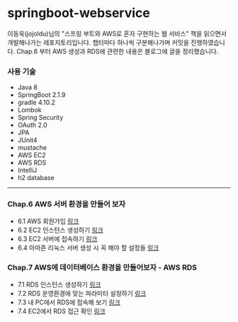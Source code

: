 # springboot-webservice

이동욱(jojoldu)님의 "스프링 부트와 AWS로 혼자 구현하는 웹 서비스" 책을 읽으면서 개발해나가는 레포지토리입니다.
챕터마다 하나씩 구분해나가며 커밋을 진행하였습니다.
Chap.6 부터 AWS 생성과 RDS에 관련한 내용은 블로그에 글을 정리했습니다.

### 사용 기술
- Java 8
- SpringBoot 2.1.9
- gradle 4.10.2
- Lombok<BR>
- Spring Security
- OAuth 2.0
- JPA<BR>
- JUnit4<br>
- mustache<BR>
- AWS EC2<BR>
- AWS RDS<BR>
- IntelliJ<BR>
- h2 database<BR>
  
<hr>

### Chap.6 AWS 서버 환경을 만들어 보자
  - 6.1 AWS 회원가입 [링크](https://velog.io/@moon960427/AWS-%EC%84%9C%EB%B2%84-%ED%99%98%EA%B2%BD-%EB%A7%8C%EB%93%A4%EC%96%B4%EB%B3%B4%EA%B8%B0) <BR>
  - 6.2 EC2 인스턴스 생성하기 [링크](https://velog.io/@moon960427/AWS-%EC%84%9C%EB%B2%84-%ED%99%98%EA%B2%BD-%EB%A7%8C%EB%93%A4%EC%96%B4%EB%B3%B4%EA%B8%B0)<BR>
  - 6.3 EC2 서버에 접속하기 [링크](https://velog.io/@moon960427/AWS-%EC%9C%88%EB%8F%84%EC%9A%B0%EC%97%90%EC%84%9C-EC2-%EC%84%9C%EB%B2%84-%EC%A0%91%EC%86%8D%ED%95%98%EA%B8%B0)<BR>
  - 6.4 아마존 리눅스 서버 생성 시 꼭 해야 할 설정들 [링크](https://velog.io/@moon960427/AWS-%EC%95%84%EB%A7%88%EC%A1%B4-%EB%A6%AC%EB%88%85%EC%8A%A4-%EC%84%9C%EB%B2%84-%EC%84%A4%EC%A0%95) <BR>
### Chap.7  AWS에 데이터베이스 환경을 만들어보자 - AWS RDS  
  - 7.1 RDS 인스턴스 생성하기 [링크](https://velog.io/@moon960427/AWS-RDS-%EC%9D%B8%EC%8A%A4%ED%84%B4%EC%8A%A4-%EC%83%9D%EC%84%B1%ED%95%98%EA%B8%B0)<BR>
  - 7.2 RDS 운영환경에 맞는 파라미터 설정하기 [링크](https://velog.io/@moon960427/AWS-RDS-%EC%9A%B4%EC%98%81%ED%99%98%EA%B2%BD-%ED%8C%8C%EB%9D%BC%EB%AF%B8%ED%84%B0-%EC%84%A4%EC%A0%95)
  - 7.3 내 PC에서 RDS에 접속해 보기 [링크](https://velog.io/@moon960427/AWS-%EB%82%B4-PC%EC%97%90%EC%84%9C-RDS-%EC%A0%91%EC%86%8D%ED%95%98%EA%B8%B0)
  - 7.4 EC2에서 RDS 접근 확인 [링크](https://velog.io/@moon960427/AWS-%EB%82%B4-PC%EC%97%90%EC%84%9C-RDS-%EC%A0%91%EC%86%8D%ED%95%98%EA%B8%B0)
